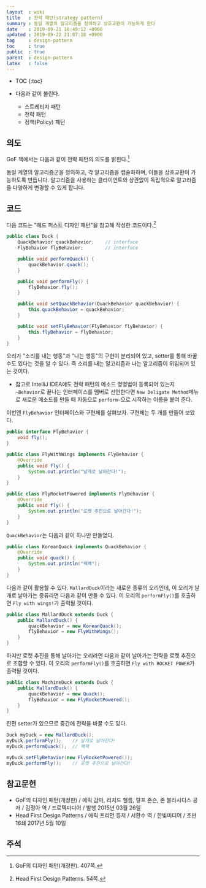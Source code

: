 ```yaml
---
layout  : wiki
title   : 전략 패턴(strategy pattern)
summary : 동일 계열의 알고리즘을 정의하고 상호교환이 가능하게 한다
date    : 2019-09-21 16:49:12 +0900
updated : 2019-09-22 21:07:18 +0900
tag     : design-pattern
toc     : true
public  : true
parent  : design-pattern
latex   : false
---
```

* TOC
{:toc}

* 다음과 같이 불린다.
    * 스트레티지 패턴
    * 전략 패턴
    * 정책(Policy) 패턴

## 의도

GoF 책에서는 다음과 같이 전략 패턴의 의도를 밝힌다.[^gof]

>
동일 계열의 알고리즘군을 정의하고, 각 알고리즘을 캡슐화하며, 이들을 상호교환이 가능하도록 만듭니다.
알고리즘을 사용하는 클라이언트와 상관없이 독립적으로 알고리즘을 다양하게 변경할 수 있게 합니다.

## 코드

다음 코드는 "헤드 퍼스트 디자인 패턴"을 참고해 작성한 코드이다.[^head]

```java
public class Duck {
    QuackBehavior quackBehavior;    // interface
    FlyBehavior flyBehavior;        // interface

    public void performQuack() {
        quackBehavior.quack();
    }

    public void performFly() {
        flyBehavior.fly();
    }

    public void setQuackBehavior(QuackBehavior quackBehavior) {
        this.quackBehavior = quackBehavior;
    }

    public void setFlyBehavior(FlyBehavior flyBehavior) {
        this.flyBehavior = flyBehavior;
    }
}
```

오리가 "소리를 내는 행동"과 "나는 행동"의 구현이 분리되어 있고, setter를 통해 바꿀 수도 있다는 것을 알 수 있다.
즉 소리를 내는 알고리즘과 나는 알고리즘이 위임되어 있는 것이다.

* 참고로 IntelliJ IDEA에도 전략 패턴의 메소드 명명법이 등록되어 있는지 `~Behavior`로 끝나는 인터페이스를 멤버로 선언한다면 `New Deligate Method`메뉴로 새로운 메소드를 만들 때 자동으로 `perform~`으로 시작하는 이름을 붙여 준다.

이번엔 `FlyBehavior` 인터페이스와 구현체를 살펴보자. 구현체는 두 개를 만들어 보았다.

```java
public interface FlyBehavior {
    void fly();
}
```

```java
public class FlyWithWings implements FlyBehavior {
    @Override
    public void fly() {
        System.out.println("날개로 날아간다!");
    }
}
```

```java
public class FlyRocketPowered implements FlyBehavior {
    @Override
    public void fly() {
        System.out.println("로켓 추진으로 날아간다!");
    }
}
```

`QuackBehavior`는 다음과 같이 하나만 만들었다.

```java
public class KoreanQuack implements QuackBehavior {
    @Override
    public void quack() {
        System.out.println("꽥꽥");
    }
}
```

다음과 같이 활용할 수 있다. `MallardDuck`이라는 새로운 종류의 오리인데, 이 오리가 날개로 날아가는 종류라면 다음과 같이 만들 수 있다. 이 오리의 `performFly()`를 호출하면 `Fly with wings!`가 출력될 것이다.

```java
public class MallardDuck extends Duck {
    public MallardDuck() {
        quackBehavior = new KoreanQuack();
        flyBehavior = new FlyWithWings();
    }
}
```

하지만 로켓 추진을 통해 날아가는 오리라면 다음과 같이 날아가는 전략을 로켓 추진으로 조합할 수 있다.
이 오리의 `performFly()`를 호출하면 `Fly with ROCKET POWER`가 출력될 것이다.

```java
public class MachineDuck extends Duck {
    public MallardDuck() {
        quackBehavior = new Quack();
        flyBehavior = new FlyRocketPowered();
    }
}
```

한편 setter가 있으므로 중간에 전략을 바꿀 수도 있다.

```java
Duck myDuck = new MallardDuck();
myDuck.performFly();    // 날개로 날아간다!
myDuck.performQuack();  // 꽥꽥

myDuck.setFlyBehavior(new FlyRocketPowered());
myDuck.performFly();    // 로켓 추진으로 날아간다!
```

## 참고문헌

* GoF의 디자인 패턴(개정판) / 에릭 감마, 리처드 헬름, 랄프 존슨, 존 블라시디스 공저 / 김정아 역 / 프로텍미디어 / 발행 2015년 03월 26일
* Head First Design Patterns / 에릭 프리먼 등저 / 서환수 역 / 한빛미디어 / 초판 16쇄 2017년 5월 10일

## 주석

[^gof]: GoF의 디자인 패턴(개정판). 407쪽.
[^head]: Head First Design Patterns. 54쪽.
